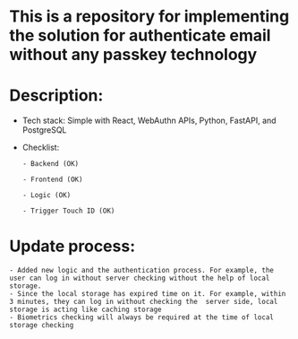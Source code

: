 # This is a repository for implementing the solution for authenticate email without any passkey technology
# Description:
- Tech stack: Simple with React, WebAuthn APIs, Python, FastAPI, and PostgreSQL
- Checklist:
  
      - Backend (OK)
  
      - Frontend (OK)
  
      - Logic (OK)
  
      - Trigger Touch ID (OK)

# Update process:  

    - Added new logic and the authentication process. For example, the user can log in without server checking without the help of local storage. 
    - Since the local storage has expired time on it. For example, within 3 minutes, they can log in without checking the  server side, local storage is acting like caching storage
    - Biometrics checking will always be required at the time of local storage checking
